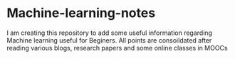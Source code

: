 # Machine-learning-notes


I am creating this repository to add some useful information regarding Machine learning useful for Beginers.
All points are consoildated after reading various blogs, research papers and some online classes in MOOCs
